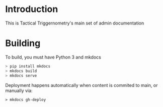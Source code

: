 # Introduction

This is Tactical Triggernometry's main set of admin documentation

# Building

To build, you must have Python 3 and mkdocs

```python
> pip install mkdocs
> mkdocs build
> mkdocs serve
```

Deployment happens automatically when content is commited to main, or manually via:

```
> mkdocs gh-deploy
```


